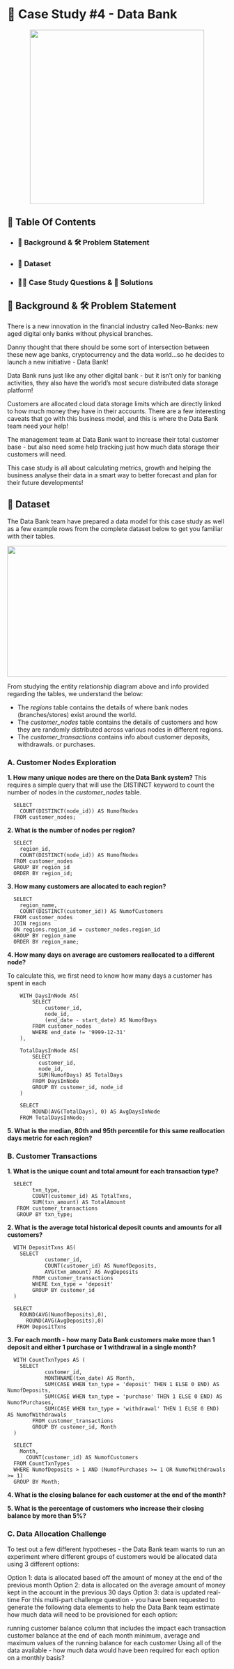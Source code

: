# 🏦 Case Study #4 - Data Bank 

<p align = "center">
<img src = "https://8weeksqlchallenge.com/images/case-study-designs/4.png" width = "400" height = "400">

##  📕 Table Of Contents
* ### 📝 Background & 🛠️ Problem Statement
* ### 📂 Dataset
* ### 🧙‍♂️ Case Study Questions & 🚀 Solutions

## 📝 Background & 🛠️ Problem Statement
There is a new innovation in the financial industry called Neo-Banks: new aged digital only banks without physical branches.

Danny thought that there should be some sort of intersection between these new age banks, cryptocurrency and the data world…so he decides to launch a new initiative - Data Bank!

Data Bank runs just like any other digital bank - but it isn’t only for banking activities, they also have the world’s most secure distributed data storage platform!

Customers are allocated cloud data storage limits which are directly linked to how much money they have in their accounts. There are a few interesting caveats that go with this business model, and this is where the Data Bank team need your help!

The management team at Data Bank want to increase their total customer base - but also need some help tracking just how much data storage their customers will need.

This case study is all about calculating metrics, growth and helping the business analyse their data in a smart way to better forecast and plan for their future developments!

## 📂 Dataset
The Data Bank team have prepared a data model for this case study as well as a few example rows from the complete dataset below to get you familiar with their tables.

<p align = "center">
<img src = "https://8weeksqlchallenge.com/images/case-study-4-erd.png" width = "600" height = "300">

From studying the entity relationship diagram above and info provided regarding the tables, we understand the below:

* The *regions* table contains the details of where bank nodes (branches/stores) exist around the world.
* The *customer_nodes* table contains the details of customers and how they are randomly distributed across various nodes in different regions.
* The *customer_transactions* contains info about customer deposits, withdrawals. or purchases. 

### A. Customer Nodes Exploration

**1. How many unique nodes are there on the Data Bank system?**
This requires a simple query that will use the DISTINCT keyword to count the number of nodes in the *customer_nodes* table.

      SELECT
      	COUNT(DISTINCT(node_id)) AS NumofNodes
      FROM customer_nodes;

**2. What is the number of nodes per region?**

      SELECT
      	region_id,
      	COUNT(DISTINCT(node_id)) AS NumofNodes
      FROM customer_nodes
      GROUP BY region_id
      ORDER BY region_id;

**3. How many customers are allocated to each region?**

      SELECT
      	region_name,
      	COUNT(DISTINCT(customer_id)) AS NumofCustomers
      FROM customer_nodes
      JOIN regions
      ON regions.region_id = customer_nodes.region_id
      GROUP BY region_name
      ORDER BY region_name;

**4. How many days on average are customers reallocated to a different node?**

To calculate this, we first need to know how many days a customer has spent in each 

        WITH DaysInNode AS(
        	SELECT
          		customer_id,
          		node_id,
          		(end_date - start_date) AS NumofDays
          	FROM customer_nodes
          	WHERE end_date != '9999-12-31'
        ),
        
        TotalDaysInNode AS(
        	SELECT 
              customer_id,
              node_id,
          	  SUM(NumofDays) AS TotalDays
          	FROM DaysInNode
          	GROUP BY customer_id, node_id
        )
        
        SELECT 
        	ROUND(AVG(TotalDays), 0) AS AvgDaysInNode
        FROM TotalDaysInNode;


**5. What is the median, 80th and 95th percentile for this same reallocation days metric for each region?**


### B. Customer Transactions

**1. What is the unique count and total amount for each transaction type?**

      SELECT
            txn_type,
            COUNT(customer_id) AS TotalTxns,
            SUM(txn_amount) AS TotalAmount
       FROM customer_transactions
       GROUP BY txn_type;
    
**2. What is the average total historical deposit counts and amounts for all customers?**

      WITH DepositTxns AS(
      	SELECT
        		customer_id,
        		COUNT(customer_id) AS NumofDeposits,
        		AVG(txn_amount) AS AvgDeposits
        	FROM customer_transactions
        	WHERE txn_type = 'deposit' 
        	GROUP BY customer_id
      )
      
      SELECT
      	ROUND(AVG(NumofDeposits),0),
          ROUND(AVG(AvgDeposits),0)
       FROM DepositTxns

**3. For each month - how many Data Bank customers make more than 1 deposit and either 1 purchase or 1 withdrawal in a single month?**

      WITH CountTxnTypes AS (
      	SELECT
        		customer_id,
        		MONTHNAME(txn_date) AS Month,
        		SUM(CASE WHEN txn_type = 'deposit' THEN 1 ELSE 0 END) AS NumofDeposits,
        		SUM(CASE WHEN txn_type = 'purchase' THEN 1 ELSE 0 END) AS NumofPurchases,
        		SUM(CASE WHEN txn_type = 'withdrawal' THEN 1 ELSE 0 END) AS NumofWithdrawals
        	FROM customer_transactions
        	GROUP BY customer_id, Month
      )
      
      SELECT
      	Month,
          COUNT(customer_id) AS NumofCustomers
      FROM CountTxnTypes
      WHERE NumofDeposits > 1 AND (NumofPurchases >= 1 OR NumofWithdrawals >= 1)
      GROUP BY Month;
      
**4. What is the closing balance for each customer at the end of the month?**

**5. What is the percentage of customers who increase their closing balance by more than 5%?**

### C. Data Allocation Challenge
To test out a few different hypotheses - the Data Bank team wants to run an experiment where different groups of customers would be allocated data using 3 different options:

Option 1: data is allocated based off the amount of money at the end of the previous month
Option 2: data is allocated on the average amount of money kept in the account in the previous 30 days
Option 3: data is updated real-time
For this multi-part challenge question - you have been requested to generate the following data elements to help the Data Bank team estimate how much data will need to be provisioned for each option:

running customer balance column that includes the impact each transaction
customer balance at the end of each month
minimum, average and maximum values of the running balance for each customer
Using all of the data available - how much data would have been required for each option on a monthly basis?

